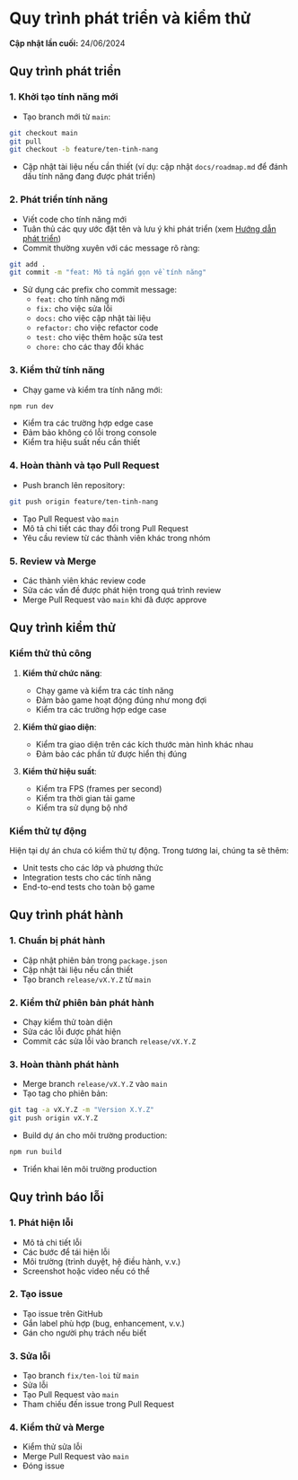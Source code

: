 # Quy trình phát triển và kiểm thử

**Cập nhật lần cuối:** 24/06/2024

## Quy trình phát triển

### 1. Khởi tạo tính năng mới

- Tạo branch mới từ `main`:

```bash
git checkout main
git pull
git checkout -b feature/ten-tinh-nang
```

- Cập nhật tài liệu nếu cần thiết (ví dụ: cập nhật `docs/roadmap.md` để đánh dấu tính năng đang được phát triển)

### 2. Phát triển tính năng

- Viết code cho tính năng mới
- Tuân thủ các quy ước đặt tên và lưu ý khi phát triển (xem [Hướng dẫn phát triển](./development-guide.md))
- Commit thường xuyên với các message rõ ràng:

```bash
git add .
git commit -m "feat: Mô tả ngắn gọn về tính năng"
```

- Sử dụng các prefix cho commit message:
  - `feat:` cho tính năng mới
  - `fix:` cho việc sửa lỗi
  - `docs:` cho việc cập nhật tài liệu
  - `refactor:` cho việc refactor code
  - `test:` cho việc thêm hoặc sửa test
  - `chore:` cho các thay đổi khác

### 3. Kiểm thử tính năng

- Chạy game và kiểm tra tính năng mới:

```bash
npm run dev
```

- Kiểm tra các trường hợp edge case
- Đảm bảo không có lỗi trong console
- Kiểm tra hiệu suất nếu cần thiết

### 4. Hoàn thành và tạo Pull Request

- Push branch lên repository:

```bash
git push origin feature/ten-tinh-nang
```

- Tạo Pull Request vào `main`
- Mô tả chi tiết các thay đổi trong Pull Request
- Yêu cầu review từ các thành viên khác trong nhóm

### 5. Review và Merge

- Các thành viên khác review code
- Sửa các vấn đề được phát hiện trong quá trình review
- Merge Pull Request vào `main` khi đã được approve

## Quy trình kiểm thử

### Kiểm thử thủ công

1. **Kiểm thử chức năng**:
   - Chạy game và kiểm tra các tính năng
   - Đảm bảo game hoạt động đúng như mong đợi
   - Kiểm tra các trường hợp edge case

2. **Kiểm thử giao diện**:
   - Kiểm tra giao diện trên các kích thước màn hình khác nhau
   - Đảm bảo các phần tử được hiển thị đúng

3. **Kiểm thử hiệu suất**:
   - Kiểm tra FPS (frames per second)
   - Kiểm tra thời gian tải game
   - Kiểm tra sử dụng bộ nhớ

### Kiểm thử tự động

Hiện tại dự án chưa có kiểm thử tự động. Trong tương lai, chúng ta sẽ thêm:

- Unit tests cho các lớp và phương thức
- Integration tests cho các tính năng
- End-to-end tests cho toàn bộ game

## Quy trình phát hành

### 1. Chuẩn bị phát hành

- Cập nhật phiên bản trong `package.json`
- Cập nhật tài liệu nếu cần thiết
- Tạo branch `release/vX.Y.Z` từ `main`

### 2. Kiểm thử phiên bản phát hành

- Chạy kiểm thử toàn diện
- Sửa các lỗi được phát hiện
- Commit các sửa lỗi vào branch `release/vX.Y.Z`

### 3. Hoàn thành phát hành

- Merge branch `release/vX.Y.Z` vào `main`
- Tạo tag cho phiên bản:

```bash
git tag -a vX.Y.Z -m "Version X.Y.Z"
git push origin vX.Y.Z
```

- Build dự án cho môi trường production:

```bash
npm run build
```

- Triển khai lên môi trường production

## Quy trình báo lỗi

### 1. Phát hiện lỗi

- Mô tả chi tiết lỗi
- Các bước để tái hiện lỗi
- Môi trường (trình duyệt, hệ điều hành, v.v.)
- Screenshot hoặc video nếu có thể

### 2. Tạo issue

- Tạo issue trên GitHub
- Gắn label phù hợp (bug, enhancement, v.v.)
- Gán cho người phụ trách nếu biết

### 3. Sửa lỗi

- Tạo branch `fix/ten-loi` từ `main`
- Sửa lỗi
- Tạo Pull Request vào `main`
- Tham chiếu đến issue trong Pull Request

### 4. Kiểm thử và Merge

- Kiểm thử sửa lỗi
- Merge Pull Request vào `main`
- Đóng issue
